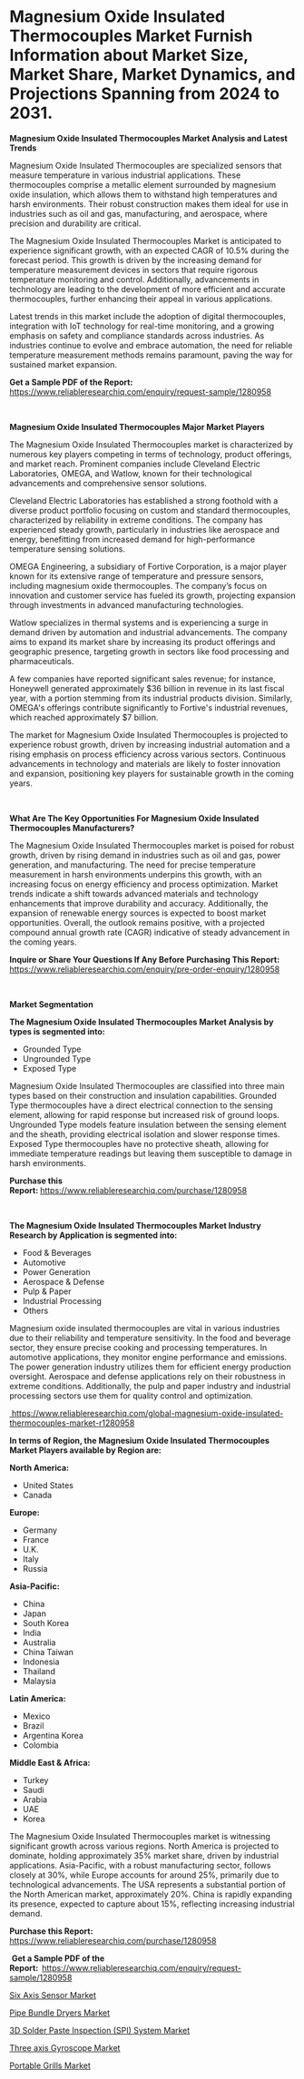 <p><h1>Magnesium Oxide Insulated Thermocouples Market Furnish Information about Market Size, Market Share, Market Dynamics, and Projections Spanning from 2024 to 2031.</h1></p><p><strong>Magnesium Oxide Insulated Thermocouples Market Analysis and Latest Trends</strong></p>
<p><p>Magnesium Oxide Insulated Thermocouples are specialized sensors that measure temperature in various industrial applications. These thermocouples comprise a metallic element surrounded by magnesium oxide insulation, which allows them to withstand high temperatures and harsh environments. Their robust construction makes them ideal for use in industries such as oil and gas, manufacturing, and aerospace, where precision and durability are critical.</p><p>The Magnesium Oxide Insulated Thermocouples Market is anticipated to experience significant growth, with an expected CAGR of 10.5% during the forecast period. This growth is driven by the increasing demand for temperature measurement devices in sectors that require rigorous temperature monitoring and control. Additionally, advancements in technology are leading to the development of more efficient and accurate thermocouples, further enhancing their appeal in various applications.</p><p>Latest trends in this market include the adoption of digital thermocouples, integration with IoT technology for real-time monitoring, and a growing emphasis on safety and compliance standards across industries. As industries continue to evolve and embrace automation, the need for reliable temperature measurement methods remains paramount, paving the way for sustained market expansion.</p></p>
<p><strong>Get a Sample PDF of the Report:&nbsp;</strong> <a href="https://www.reliableresearchiq.com/enquiry/request-sample/1280958?utm_campaign=101&utm_medium=2&utm_source=Github&utm_content=ia&utm_term=30092024&utm_id=magnesium-oxide-insulated-thermocouples">https://www.reliableresearchiq.com/enquiry/request-sample/1280958</a></p>
<p>&nbsp;</p>
<p><strong>Magnesium Oxide Insulated Thermocouples Major Market Players</strong></p>
<p><p>The Magnesium Oxide Insulated Thermocouples market is characterized by numerous key players competing in terms of technology, product offerings, and market reach. Prominent companies include Cleveland Electric Laboratories, OMEGA, and Watlow, known for their technological advancements and comprehensive sensor solutions. </p><p>Cleveland Electric Laboratories has established a strong foothold with a diverse product portfolio focusing on custom and standard thermocouples, characterized by reliability in extreme conditions. The company has experienced steady growth, particularly in industries like aerospace and energy, benefitting from increased demand for high-performance temperature sensing solutions.</p><p>OMEGA Engineering, a subsidiary of Fortive Corporation, is a major player known for its extensive range of temperature and pressure sensors, including magnesium oxide thermocouples. The company’s focus on innovation and customer service has fueled its growth, projecting expansion through investments in advanced manufacturing technologies.</p><p>Watlow specializes in thermal systems and is experiencing a surge in demand driven by automation and industrial advancements. The company aims to expand its market share by increasing its product offerings and geographic presence, targeting growth in sectors like food processing and pharmaceuticals.</p><p>A few companies have reported significant sales revenue; for instance, Honeywell generated approximately $36 billion in revenue in its last fiscal year, with a portion stemming from its industrial products division. Similarly, OMEGA's offerings contribute significantly to Fortive's industrial revenues, which reached approximately $7 billion.</p><p>The market for Magnesium Oxide Insulated Thermocouples is projected to experience robust growth, driven by increasing industrial automation and a rising emphasis on process efficiency across various sectors. Continuous advancements in technology and materials are likely to foster innovation and expansion, positioning key players for sustainable growth in the coming years.</p></p>
<p>&nbsp;</p>
<p><strong>What Are The Key Opportunities For Magnesium Oxide Insulated Thermocouples Manufacturers?</strong></p>
<p><p>The Magnesium Oxide Insulated Thermocouples market is poised for robust growth, driven by rising demand in industries such as oil and gas, power generation, and manufacturing. The need for precise temperature measurement in harsh environments underpins this growth, with an increasing focus on energy efficiency and process optimization. Market trends indicate a shift towards advanced materials and technology enhancements that improve durability and accuracy. Additionally, the expansion of renewable energy sources is expected to boost market opportunities. Overall, the outlook remains positive, with a projected compound annual growth rate (CAGR) indicative of steady advancement in the coming years.</p></p>
<p><strong>Inquire or Share Your Questions If Any Before Purchasing This Report:</strong> <a href="https://www.reliableresearchiq.com/enquiry/pre-order-enquiry/1280958?utm_campaign=101&utm_medium=2&utm_source=Github&utm_content=ia&utm_term=30092024&utm_id=magnesium-oxide-insulated-thermocouples">https://www.reliableresearchiq.com/enquiry/pre-order-enquiry/1280958</a></p>
<p>&nbsp;</p>
<p><strong>Market Segmentation</strong></p>
<p><strong>The Magnesium Oxide Insulated Thermocouples Market Analysis by types is segmented into:</strong></p>
<p><ul><li>Grounded Type</li><li>Ungrounded Type</li><li>Exposed Type</li></ul></p>
<p><p>Magnesium Oxide Insulated Thermocouples are classified into three main types based on their construction and insulation capabilities. Grounded Type thermocouples have a direct electrical connection to the sensing element, allowing for rapid response but increased risk of ground loops. Ungrounded Type models feature insulation between the sensing element and the sheath, providing electrical isolation and slower response times. Exposed Type thermocouples have no protective sheath, allowing for immediate temperature readings but leaving them susceptible to damage in harsh environments.</p></p>
<p><strong>Purchase this Report:&nbsp;</strong><a href="https://www.reliableresearchiq.com/purchase/1280958?utm_campaign=101&utm_medium=2&utm_source=Github&utm_content=ia&utm_term=30092024&utm_id=magnesium-oxide-insulated-thermocouples">https://www.reliableresearchiq.com/purchase/1280958</a></p>
<p>&nbsp;</p>
<p><strong>The Magnesium Oxide Insulated Thermocouples Market Industry Research by Application is segmented into:</strong></p>
<p><ul><li>Food & Beverages</li><li>Automotive</li><li>Power Generation</li><li>Aerospace & Defense</li><li>Pulp & Paper</li><li>Industrial Processing</li><li>Others</li></ul></p>
<p><p>Magnesium oxide insulated thermocouples are vital in various industries due to their reliability and temperature sensitivity. In the food and beverage sector, they ensure precise cooking and processing temperatures. In automotive applications, they monitor engine performance and emissions. The power generation industry utilizes them for efficient energy production oversight. Aerospace and defense applications rely on their robustness in extreme conditions. Additionally, the pulp and paper industry and industrial processing sectors use them for quality control and optimization.</p></p>
<p><a href="https://www.reliableresearchiq.com/global-magnesium-oxide-insulated-thermocouples-market-r1280958?utm_campaign=101&utm_medium=2&utm_source=Github&utm_content=ia&utm_term=30092024&utm_id=magnesium-oxide-insulated-thermocouples">&nbsp;https://www.reliableresearchiq.com/global-magnesium-oxide-insulated-thermocouples-market-r1280958</a></p>
<p><strong>In terms of Region, the Magnesium Oxide Insulated Thermocouples Market Players available by Region are:</strong></p>
<p>
    <p> <strong> North America: </strong>
        <ul>
            <li>United States</li>
            <li>Canada</li>
        </ul>
        </p> 
    <p> <strong> Europe: </strong>
        <ul>
            <li>Germany</li>
            <li>France</li>
            <li>U.K.</li>
            <li>Italy</li>
            <li>Russia</li>
        </ul>
        </p> 
    <p> <strong> Asia-Pacific: </strong>
        <ul>
            <li>China</li>
            <li>Japan</li>
            <li>South Korea</li>
            <li>India</li>
            <li>Australia</li>
            <li>China Taiwan</li>
            <li>Indonesia</li>
            <li>Thailand</li>
            <li>Malaysia</li>
        </ul>
        </p> 
    <p> <strong> Latin America: </strong>
        <ul>
            <li>Mexico</li>
            <li>Brazil</li>
            <li>Argentina Korea</li>
            <li>Colombia</li>
        </ul>
        </p> 
    <p> <strong> Middle East & Africa: </strong>
        <ul>
            <li>Turkey</li>
            <li>Saudi</li>
            <li>Arabia</li>
            <li>UAE</li>
            <li>Korea</li>
        </ul>
    </p>
    </p>
<p><p>The Magnesium Oxide Insulated Thermocouples market is witnessing significant growth across various regions. North America is projected to dominate, holding approximately 35% market share, driven by industrial applications. Asia-Pacific, with a robust manufacturing sector, follows closely at 30%, while Europe accounts for around 25%, primarily due to technological advancements. The USA represents a substantial portion of the North American market, approximately 20%. China is rapidly expanding its presence, expected to capture about 15%, reflecting increasing industrial demand.</p></p>
<p><strong>Purchase this Report: </strong><a href="https://www.reliableresearchiq.com/purchase/1280958?utm_campaign=101&utm_medium=2&utm_source=Github&utm_content=ia&utm_term=30092024&utm_id=magnesium-oxide-insulated-thermocouples">https://www.reliableresearchiq.com/purchase/1280958</a></p>
<p>&nbsp;<strong>Get a Sample PDF of the Report:&nbsp;&nbsp;</strong><a href="https://www.reliableresearchiq.com/enquiry/request-sample/1280958?utm_campaign=101&utm_medium=2&utm_source=Github&utm_content=ia&utm_term=30092024&utm_id=magnesium-oxide-insulated-thermocouples">https://www.reliableresearchiq.com/enquiry/request-sample/1280958</a></p>
<p><strong></strong></p>
<p><p><a href="https://issuu.com/reportprime-2/docs/six-axis-sensor-market-size-2030.pp_705b9a0c905677?utm_campaign=101&utm_medium=2&utm_source=Github&utm_content=ia&utm_term=30092024&utm_id=magnesium-oxide-insulated-thermocouples">Six Axis Sensor Market</a></p><p><a href="https://github.com/irishfasticzg0/Market-Research-Report-List-1/blob/main/pipe-bundle-dryers-market.md?utm_campaign=101&utm_medium=2&utm_source=Github&utm_content=ia&utm_term=30092024&utm_id=magnesium-oxide-insulated-thermocouples">Pipe Bundle Dryers Market</a></p><p><a href="https://github.com/Armeladukagjini693/Market-Research-Report-List-1/blob/main/3d-solder-paste-inspection-spi-system-market.md?utm_campaign=101&utm_medium=2&utm_source=Github&utm_content=ia&utm_term=30092024&utm_id=magnesium-oxide-insulated-thermocouples">3D Solder Paste Inspection (SPI) System Market</a></p><p><a href="https://issuu.com/reportprime-2/docs/three-axis-gyroscope-market-size-20_b72fe5a9149c04?utm_campaign=101&utm_medium=2&utm_source=Github&utm_content=ia&utm_term=30092024&utm_id=magnesium-oxide-insulated-thermocouples">Three axis Gyroscope Market</a></p><p><a href="https://www.linkedin.com/pulse/global-portable-grills-market-opportunities-forecast-period-vlocc?utm_campaign=101&utm_medium=2&utm_source=Github&utm_content=ia&utm_term=30092024&utm_id=magnesium-oxide-insulated-thermocouples">Portable Grills Market</a></p></p>